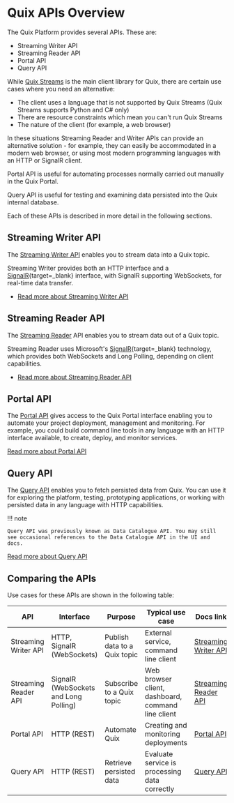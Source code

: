# Quix APIs Overview

The Quix Platform provides several APIs. These are:

* Streaming Writer API
* Streaming Reader API
* Portal API
* Query API

While [Quix Streams](../reference/client-library-intro.md) is the main client library for Quix, there are certain use cases where you need an alternative:

* The client uses a language that is not supported by Quix Streams (Quix Streams supports Python and C# only)
* There are resource constraints which mean you can't run Quix Streams
* The nature of the client (for example, a web browser)

In these situations Streaming Reader and Writer APIs can provide an alternative solution - for example, they can easily be accommodated in a modern web browser, or using most modern programming languages with an HTTP or SignalR client. 

Portal API is useful for automating processes normally carried out manually in the Quix Portal.

Query API is useful for testing and examining data persisted into the Quix internal database.

Each of these APIs is described in more detail in the following sections.

## Streaming Writer API

The [Streaming Writer API](../apis/streaming-writer-api/index.md) enables you to stream data into a Quix topic. 

Streaming Writer provides both an HTTP interface and a [SignalR](https://learn.microsoft.com/en-us/aspnet/signalr/overview/getting-started/introduction-to-signalr){target=_blank} interface, with SignalR supporting WebSockets, for real-time data transfer.

* [Read more about Streaming Writer API](../apis/streaming-writer-api/index.md)

## Streaming Reader API

The [Streaming Reader](../apis/streaming-reader-api/index.md) API enables you to stream data out of a Quix topic. 

Streaming Reader uses Microsoft's [SignalR](https://learn.microsoft.com/en-us/aspnet/signalr/overview/getting-started/introduction-to-signalr){target=_blank} technology, which provides both WebSockets and Long Polling, depending on client capabilities.

* [Read more about Streaming Reader API](../apis/streaming-reader-api/index.md)

## Portal API

The [Portal API](../apis/portal-api/index.md) gives access to the Quix Portal interface enabling you to automate your project deployment, management and monitoring. For example, you could build command line tools in any language with an HTTP interface available, to create, deploy, and monitor services.

[Read more about Portal API](../apis/portal-api/index.md)

## Query API

The [Query API](../apis/query-api/index.md) enables you to fetch persisted data from Quix. You can use it for exploring the platform, testing, prototyping applications, or working with persisted data in any language with HTTP capabilities.

!!! note

    Query API was previously known as Data Catalogue API. You may still see occasional references to the Data Catalogue API in the UI and docs.

[Read more about Query API](../apis/query-api/index.md)

## Comparing the APIs

Use cases for these APIs are shown in the following table:

| API | Interface | Purpose | Typical use case | Docs link |
|---|---|---|---|----|
| Streaming Writer API | HTTP, SignalR (WebSockets) | Publish data to a Quix topic | External service, command line client | [Streaming Writer API](../apis/streaming-writer-api/index.md) | 
| Streaming Reader API | SignalR (WebSockets and Long Polling)| Subscribe to a Quix topic | Web browser client, dashboard, command line client | [Streaming Reader API](../apis/streaming-reader-api/index.md) |
| Portal API | HTTP (REST)| Automate Quix | Creating and monitoring deployments | [Portal API](../apis/portal-api/index.md) |
| Query API | HTTP (REST) | Retrieve persisted data | Evaluate service is processing data correctly | [Query API](../apis/query-api/index.md) |
